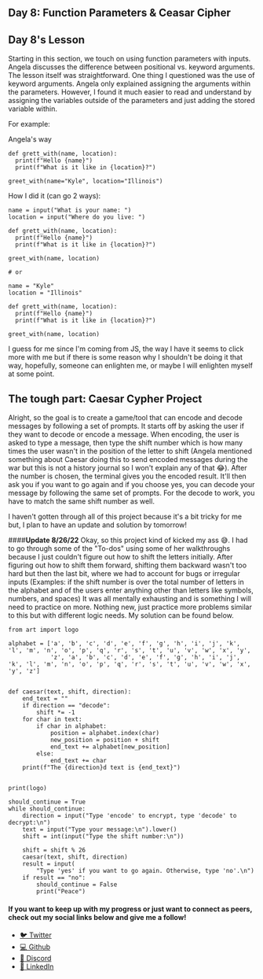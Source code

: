 ## Day 8: Function Parameters & Ceasar Cipher

## Day 8's Lesson
Starting in this section, we touch on using function parameters with inputs. Angela discusses the difference between positional vs. keyword arguments. The lesson itself was straightforward. One thing I questioned was the use of keyword arguments. Angela only explained assigning the arguments within the parameters. However, I found it much easier to read and understand by assigning the variables outside of the parameters and just adding the stored variable within.

For example:

Angela's way
```
def grett_with(name, location):
  print(f"Hello {name}")
  print(f"What is it like in {location}?")

greet_with(name="Kyle", location="Illinois")
```

How I did it (can go 2 ways):
```
name = input("What is your name: ")
location = input("Where do you live: ")

def grett_with(name, location):
  print(f"Hello {name}")
  print(f"What is it like in {location}?")

greet_with(name, location)

# or

name = "Kyle"
location = "Illinois"

def grett_with(name, location):
  print(f"Hello {name}")
  print(f"What is it like in {location}?")

greet_with(name, location)
```

I guess for me since I'm coming from JS, the way I have it seems to click more with me but if there is some reason why I shouldn't be doing it that way, hopefully, someone can enlighten me, or maybe I will enlighten myself at some point.

## The tough part: Caesar Cypher Project
Alright, so the goal is to create a game/tool that can encode and decode messages by following a set of prompts. It starts off by asking the user if they want to decode or encode a message. When encoding, the user is asked to type a message, then type the shift number which is how many times the user wasn't in the position of the letter to shift (Angela mentioned something about Caesar doing this to send encoded messages during the war but this is not a history journal so I won't explain any of that 😂).
After the number is chosen, the terminal gives you the encoded result. It'll then ask you if you want to go again and if you choose yes, you can decode your message by following the same set of prompts. For the decode to work, you have to match the same shift number as well.

I haven't gotten through all of this project because it's a bit tricky for me but, I plan to have an update and solution by tomorrow!

####**Update 8/26/22**
Okay, so this project kind of kicked my ass 😅. I had to go through some of the "To-dos" using some of her walkthroughs because I just couldn't figure out how to shift the letters initially. After figuring out how to shift them forward, shifting them backward wasn't too hard but then the last bit, where we had to account for bugs or irregular inputs (Examples: if the shift number is over the total number of letters in the alphabet and of the users enter anything other than letters like symbols, numbers, and spaces) It was all mentally exhausting and is something I will need to practice on more. Nothing new, just practice more problems similar to this but with different logic needs. My solution can be found below.

```
from art import logo

alphabet = ['a', 'b', 'c', 'd', 'e', 'f', 'g', 'h', 'i', 'j', 'k', 'l', 'm', 'n', 'o', 'p', 'q', 'r', 's', 't', 'u', 'v', 'w', 'x', 'y',
            'z', 'a', 'b', 'c', 'd', 'e', 'f', 'g', 'h', 'i', 'j', 'k', 'l', 'm', 'n', 'o', 'p', 'q', 'r', 's', 't', 'u', 'v', 'w', 'x', 'y', 'z']


def caesar(text, shift, direction):
    end_text = ""
    if direction == "decode":
        shift *= -1
    for char in text:
        if char in alphabet:
            position = alphabet.index(char)
            new_position = position + shift
            end_text += alphabet[new_position]
        else:
            end_text += char
    print(f"The {direction}d text is {end_text}")


print(logo)

should_continue = True
while should_continue:
    direction = input("Type 'encode' to encrypt, type 'decode' to decrypt:\n")
    text = input("Type your message:\n").lower()
    shift = int(input("Type the shift number:\n"))

    shift = shift % 26
    caesar(text, shift, direction)
    result = input(
        "Type 'yes' if you want to go again. Otherwise, type 'no'.\n")
    if result == "no":
        should_continue = False
        print("Peace")
```

#### If you want to keep up with my progress or just want to connect as peers, check out my social links below and give me a follow!

<ul>
<li><a href="https://twitter.com/RingoMandingo93" target="_blank">🐦 Twitter</a></li>
<li><a href="https://github.com/kdleonard93" target="_blank">💻 Github</a></li>
<li><a href="https://discord.com/users/407639833146818570" target="_blank">👾 Discord</a></li>
<li><a href="https://www.linkedin.com/in/kyle-leonard93/" target="_blank">👔 LinkedIn</a></li>
</ul>